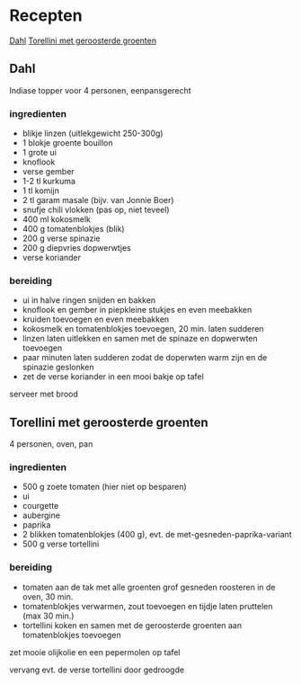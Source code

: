 # Recepten

[Dahl](#dahl)
[Torellini met geroosterde groenten](#todo)

## Dahl

Indiase topper voor 4 personen, eenpansgerecht

### ingredienten

- blikje linzen (uitlekgewicht 250-300g)
- 1 blokje groente bouillon
- 1 grote ui
- knoflook
- verse gember
- 1-2 tl kurkuma
- 1 tl komijn
- 2 tl garam masale (bijv. van Jonnie Boer)
- snufje chili vlokken (pas op, niet teveel)
- 400 ml kokosmelk
- 400 g tomatenblokjes (blik)
- 200 g verse spinazie
- 200 g diepvries dopwerwtjes
- verse koriander

### bereiding

- ui in halve ringen snijden en bakken
- knoflook en gember in piepkleine stukjes en even meebakken
- kruiden toevoegen en even meebakken
- kokosmelk en tomatenblokjes toevoegen, 20 min. laten sudderen
- linzen laten uitlekken en samen met de spinaze en dopwerwten toevoegen
- paar minuten laten sudderen zodat de doperwten warm zijn en de spinazie geslonken
- zet de verse koriander in een mooi bakje op tafel

serveer met brood

## Torellini met geroosterde groenten

4 personen, oven, pan

### ingredienten

- 500 g zoete tomaten (hier niet op besparen)
- ui
- courgette
- aubergine
- paprika
- 2 blikken tomatenblokjes (400 g), evt. de met-gesneden-paprika-variant
- 500 g verse tortellini

### bereiding

- tomaten aan de tak met alle groenten grof gesneden roosteren in de oven, 30 min.
- tomatenblokjes verwarmen, zout toevoegen en tijdje laten pruttelen (max 30 min.)
- tortellini koken en samen met de geroosterde groenten aan tomatenblokjes toevoegen

zet mooie olijkolie en een pepermolen op tafel

vervang evt. de verse tortellini door gedroogde